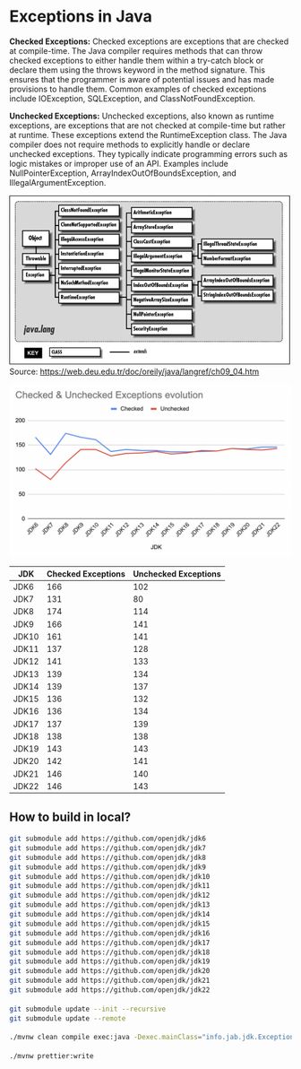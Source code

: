 # Exceptions in Java

**Checked Exceptions:**
Checked exceptions are exceptions that are checked at compile-time. The Java compiler requires methods that can throw checked exceptions to either handle them within a try-catch block or declare them using the throws keyword in the method signature. This ensures that the programmer is aware of potential issues and has made provisions to handle them. Common examples of checked exceptions include IOException, SQLException, and ClassNotFoundException.

**Unchecked Exceptions:**
Unchecked exceptions, also known as runtime exceptions, are exceptions that are not checked at compile-time but rather at runtime. These exceptions extend the RuntimeException class. The Java compiler does not require methods to explicitly handle or declare unchecked exceptions. They typically indicate programming errors such as logic mistakes or improper use of an API. Examples include NullPointerException, ArrayIndexOutOfBoundsException, and IllegalArgumentException.

![](docs/exceptions.gif)
Source: https://web.deu.edu.tr/doc/oreily/java/langref/ch09_04.htm 

![](./docs/exception-evolution.png)

| JDK   | Checked Exceptions | Unchecked Exceptions |
|-------|--------------------|----------------------|
| JDK6  | 166                | 102                  |
| JDK7  | 131                | 80                   |
| JDK8  | 174                | 114                  |
| JDK9  | 166                | 141                  |
| JDK10 | 161                | 141                  |
| JDK11 | 137                | 128                  |
| JDK12 | 141                | 133                  |
| JDK13 | 139                | 134                  |
| JDK14 | 139                | 137                  |
| JDK15 | 136                | 132                  |
| JDK16 | 136                | 134                  |
| JDK17 | 137                | 139                  |
| JDK18 | 138                | 138                  |
| JDK19 | 143                | 143                  |
| JDK20 | 142                | 141                  |
| JDK21 | 146                | 140                  |
| JDK22 | 146                | 143                  |

## How to build in local?

```bash
git submodule add https://github.com/openjdk/jdk6
git submodule add https://github.com/openjdk/jdk7
git submodule add https://github.com/openjdk/jdk8
git submodule add https://github.com/openjdk/jdk9
git submodule add https://github.com/openjdk/jdk10
git submodule add https://github.com/openjdk/jdk11
git submodule add https://github.com/openjdk/jdk12
git submodule add https://github.com/openjdk/jdk13
git submodule add https://github.com/openjdk/jdk14
git submodule add https://github.com/openjdk/jdk15
git submodule add https://github.com/openjdk/jdk16
git submodule add https://github.com/openjdk/jdk17
git submodule add https://github.com/openjdk/jdk18
git submodule add https://github.com/openjdk/jdk19
git submodule add https://github.com/openjdk/jdk20
git submodule add https://github.com/openjdk/jdk21
git submodule add https://github.com/openjdk/jdk22

git submodule update --init --recursive
git submodule update --remote

./mvnw clean compile exec:java -Dexec.mainClass="info.jab.jdk.ExceptionCounterExample" -Dexec.args="--enable-preview"

./mvnw prettier:write
```